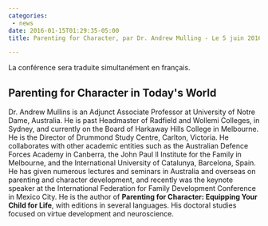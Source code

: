 ```yaml
---
categories:
 - news
date: 2016-01-15T01:29:35-05:00
title: Parenting for Character, par Dr. Andrew Mulling - Le 5 juin 2016

---
```


La conférence sera traduite simultanément en français.


## Parenting for Character in Today's World

Dr. Andrew Mullins is an Adjunct Associate Professor at University of Notre Dame, Australia.  He is past Headmaster of Radfield and Wollemi Colleges, in Sydney, and currently on the Board of Harkaway Hills College in Melbourne.  He is the Director of Drummond Study Centre, Carlton, Victoria. He collaborates with other academic entities such as the Australian Defence Forces Academy in  Canberra, the John Paul ll Institute for the Family in Melbourne, and the International University of Catalunya, Barcelona, Spain.  He has given numerous lectures and seminars in Australia and overseas on parenting and character development, and recently was the keynote speaker at the International Federation for Family Development Conference in Mexico City.  He is the author of **Parenting for Character: Equipping Your Child for Life**, with editions in several languages.  His doctoral studies focused on virtue development and neuroscience.
